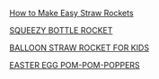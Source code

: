 [How to Make Easy Straw Rockets](https://frugalfun4boys.com/make-easy-straw-rockets/)

[SQUEEZY BOTTLE ROCKET](https://rainydaymum.co.uk/rocket-craft-and-experiment/)

[BALLOON STRAW ROCKET FOR KIDS](https://10minutesofqualitytime.com/balloon-straw-rocket-kids/)

[EASTER EGG POM-POM-POPPERS](https://teachbesideme.com/easter-egg-pom-pom-poppers/)

